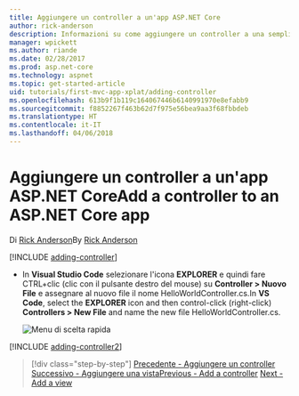 ```yaml
---
title: Aggiungere un controller a un'app ASP.NET Core
author: rick-anderson
description: Informazioni su come aggiungere un controller a una semplice app ASP.NET Core MVC.
manager: wpickett
ms.author: riande
ms.date: 02/28/2017
ms.prod: asp.net-core
ms.technology: aspnet
ms.topic: get-started-article
uid: tutorials/first-mvc-app-xplat/adding-controller
ms.openlocfilehash: 613b9f1b119c164067446b6140991970e8efabb9
ms.sourcegitcommit: f8852267f463b62d7f975e56bea9aa3f68fbbdeb
ms.translationtype: HT
ms.contentlocale: it-IT
ms.lasthandoff: 04/06/2018
---
```

# <a name="add-a-controller-to-an-aspnet-core-app"></a><span data-ttu-id="dcb9a-103">Aggiungere un controller a un'app ASP.NET Core</span><span class="sxs-lookup"><span data-stu-id="dcb9a-103">Add a controller to an ASP.NET Core app</span></span>

<span data-ttu-id="dcb9a-104">Di [Rick Anderson](https://twitter.com/RickAndMSFT)</span><span class="sxs-lookup"><span data-stu-id="dcb9a-104">By [Rick Anderson](https://twitter.com/RickAndMSFT)</span></span>

[!INCLUDE [adding-controller](../../includes/mvc-intro/adding-controller1.md)]

* <span data-ttu-id="dcb9a-105">In **Visual Studio Code** selezionare l'icona **EXPLORER** e quindi fare CTRL+clic (clic con il pulsante destro del mouse) su **Controller > Nuovo File** e assegnare al nuovo file il nome HelloWorldController.cs.</span><span class="sxs-lookup"><span data-stu-id="dcb9a-105">In **VS Code**, select the **EXPLORER** icon and then control-click (right-click) **Controllers > New File** and name the new file HelloWorldController.cs.</span></span>

  ![Menu di scelta rapida](adding-controller/_static/new_file.png)

[!INCLUDE [adding-controller2](../../includes/mvc-intro/adding-controller2.md)]

> [!div class="step-by-step"]
> <span data-ttu-id="dcb9a-107">[Precedente - Aggiungere un controller](start-mvc.md)
> [Successivo - Aggiungere una vista](adding-view.md)</span><span class="sxs-lookup"><span data-stu-id="dcb9a-107">[Previous - Add a controller](start-mvc.md)
[Next - Add a view](adding-view.md)</span></span>  
